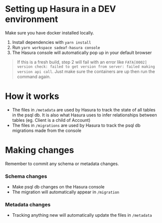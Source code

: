 # Setting up Hasura in a DEV environment
Make sure you have docker installed locally.

1. Install dependencies with `yarn install`
2. Run `yarn workspace sadeaf-hasura console`
3. The Hasura console will automatically pop up in your default browser

> If this is a fresh build, step 2 will fail with an error like `FATA[0002] version check: failed to get version from server: failed making version api call`. Just make sure the containers are up then run the command again. 

# How it works
- The files in `/metadata` are used by Hasura to track the state of all tables in the psql db. It is also what 
Hasura uses to infer relationships between tables (eg. Client is a child of Account)
- The files in `/migrations` are used by Hasura to track the psql db migrations made from the console

# Making changes
Remember to commit any schema or metadata changes.
### Schema changes
- Make psql db changes on the Hasura console
- The migration will automatically appear in `/migration`

### Metadata changes
- Tracking anything new will automatically update the files in `/metadata`
